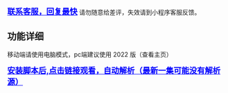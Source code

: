 <a href="https://gitee.com/anjude/public-resource/raw/md-img/TW-TamperMonkey.png" target="_blanck" style="font-size: 18px; color: blue;font-weight: bold;">联系客服，回复最快</a>
请勿随意给差评，失效请到小程序客服反馈。

## 功能详细

移动端请使用电脑模式，pc端建议使用 2022 版（查看主页）

<a href="https://www.bilibili.com/bangumi/play/ep400973?spm_id_from=333.999.0.0" target="_blanck" style="font-size: 18px; color: blue;font-weight: bold;">安装脚本后,点击链接观看，自动解析（最新一集可能没有解析源）</a>